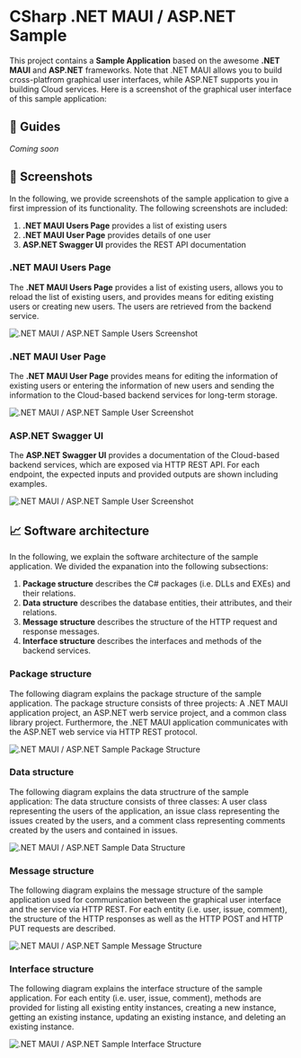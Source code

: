 # CSharp .NET MAUI / ASP.NET Sample

This project contains a **Sample Application** based on the awesome **.NET MAUI** and **ASP.NET** frameworks. Note that .NET MAUI allows you to build cross-platfrom graphical user interfaces, while ASP.NET supports you in building Cloud services. Here is a screenshot of the graphical user interface of this sample application:

## 📝 Guides

*Coming soon*

## 📸 Screenshots

In the following, we provide screenshots of the sample application to give a first impression of its functionality. The following screenshots are included:

1. **.NET MAUI Users Page** provides a list of existing users
2. **.NET MAUI User Page** provides details of one user
3. **ASP.NET Swagger UI** provides the REST API documentation

### .NET MAUI Users Page

The **.NET MAUI Users Page** provides a list of existing users, allows you to reload the list of existing users, and provides means for editing existing users or creating new users. The users are retrieved from the backend service.

![.NET MAUI / ASP.NET Sample Users Screenshot](./Screenshots/CustomApp-Users.png)

### .NET MAUI User Page

The **.NET MAUI User Page** provides means for editing the information of existing users or entering the information of new users and sending the information to the Cloud-based backend services for long-term storage.

![.NET MAUI / ASP.NET Sample User Screenshot](./Screenshots/CustomApp-User.png)

### ASP.NET Swagger UI

The **ASP.NET Swagger UI** provides a documentation of the Cloud-based backend services, which are exposed via HTTP REST API. For each endpoint, the expected inputs and provided outputs are shown including examples.

![.NET MAUI / ASP.NET Sample User Screenshot](./Screenshots/CustomApi.png)

## 📈 Software architecture

In the following, we explain the software architecture of the sample application. We divided the expanation into the following subsections:

1. **Package structure** describes the C# packages (i.e. DLLs and EXEs) and their relations.
2. **Data structure** describes the database entities, their attributes, and their relations.
3. **Message structure** describes the structure of the HTTP request and response messages.
4. **Interface structure** describes the interfaces and methods of the backend services.

### Package structure

The following diagram explains the package structure of the sample application. The package structure consists of three projects: A .NET MAUI application project, an ASP.NET werb service project, and a common class library project. Furthermore, the .NET MAUI application communicates with the ASP.NET web service via HTTP REST protocol.

![.NET MAUI / ASP.NET Sample Package Structure](./Models/Package.svg)

### Data structure

The following diagram explains the data structrure of the sample application: The data structure consists of three classes: A user class representing the users of the application, an issue class representing the issues created by the users, and a comment class representing comments created by the users and contained in issues.

![.NET MAUI / ASP.NET Sample Data Structure](./Models/Data.svg)

### Message structure

The following diagram explains the message structure of the sample application used for communication between the graphical user interface and the service via HTTP REST. For each entity (i.e. user, issue, comment), the structure of the HTTP responses as well as the HTTP POST and HTTP PUT requests are described.

![.NET MAUI / ASP.NET Sample Message Structure](./Models/Message.svg)

### Interface structure

The following diagram explains the interface structure of the sample application. For each entity (i.e. user, issue, comment), methods are provided for listing all existing entity instances, creating a new instance, getting an existing instance, updating an existing instance, and deleting an existing instance.

![.NET MAUI / ASP.NET Sample Interface Structure](./Models/Interface.svg)